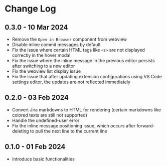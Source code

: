 # Change Log

## 0.3.0 - 10 Mar 2024

- Remove the `Open in Browser` component from webview
- Disable inline commit messages by default
- Fix the issue where certain HTML tags like `<s>` are not displayed correctly in the hover modal
- Fix the issue where the inline message in the previous editor persists after switching to a new editor
- Fix the webview list display issue
- Fix the issue that after updating extension configurations using VS Code settings editor, the updates are not reflected immediately

## 0.2.0 - 03 Feb 2024

- Convert Jira markdowns to HTML for rendering (certain markdowns like colored texts are still not supported)
- Handle the undefined-user error
- Fix the inline message positioning issue, which occurs after forward-deleting to pull the next line to the current line

## 0.1.0 - 01 Feb 2024

- Introduce basic functionalities

